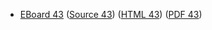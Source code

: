 * [EBoard 43](../eboards/eboard.43.html)
  ([Source 43](../eboards/eboard.43.md))
  ([HTML 43](../eboards/eboard.43.html))
  ([PDF 43](../eboards/eboard.43.pdf))
